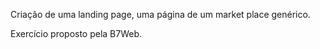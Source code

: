 Criação de uma landing page, uma página de um market place genérico.

Exercício proposto pela B7Web.